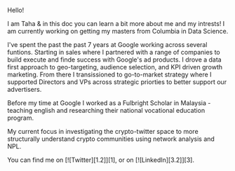 Hello! 

I am Taha & in this doc you can learn a bit more about me and my intrests! I am currently working on getting my masters from Columbia in Data Science. 

I've spent the past the past 7 years at Google working across several funtions. Starting in sales where I partnered with a range of companies to build execute and finde success with Google's ad products.
I drove a data first approach to geo-targeting, audience selection, and KPI driven growth marketing. From there I transissioned to go-to-market strategy where I supported
Directors and VPs across strategic priorties to better support our advertisers.

Before my time at Google I worked as a Fulbright Scholar in Malaysia - teaching english and researching their national vocational education program.

My current focus in investigating the crypto-twitter space to more structurally understand crypto communities using network analysis and NPL.


You can find me on [![Twitter][1.2]][1], or on [![LinkedIn][3.2]][3].
